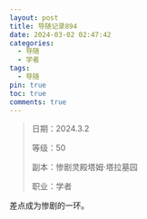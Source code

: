 ```yaml
---
layout: post
title: 导随记录894
date: 2024-03-02 02:47:42
categories:
  - 导随
  - 学者
tags:
  - 导随
pin: true
toc: true
comments: true
---
```

> 日期：2024.3.2
>
> 等级：50
>
> 副本：惨剧灵殿塔姆·塔拉墓园
>
> 职业：学者

差点成为惨剧的一环。